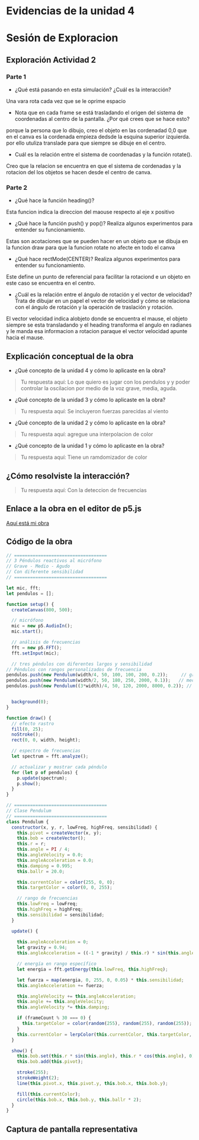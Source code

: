# Evidencias de la unidad 4

# Sesión de Exploracion

## Exploración Actividad 2

### Parte 1
* ¿Qué está pasando en esta simulación? ¿Cuál es la interacción?

Una vara rota cada vez que se le oprime espacio 


* Nota que en cada frame se está trasladando el origen del sistema de coordenadas al centro de la pantalla. ¿Por qué crees que se hace esto?

porque la persona que lo dibujo, creo el objeto en las cordenadad 0,0 que en el canva es la cordenada empieza dedsde la esquina superior izquierda. por ello utuliza translade para que siempre se dibuje en el centro.


* Cuál es la relación entre el sistema de coordenadas y la función rotate().

Creo que la relacion se encuentra en que el sistema de cordenadas y la rotacion del los objetos se hacen desde el centro de canva.

### Parte 2

* ¿Qué hace la función heading()?

Esta funcion indica la direccion del maouse respecto al eje x positivo
  
* ¿Qué hace la función push() y pop()? Realiza algunos experimentos para entender su funcionamiento.

Estas son acotaciones que se pueden hacer en un objeto que se dibuja en la funcion draw para que la funcion rotate no afecte en todo el canva
 
* ¿Qué hace rectMode(CENTER)? Realiza algunos experimentos para entender su funcionamiento.

Este define un punto de referencial para facilitar la rotaciond e un objeto en este caso se encuentra en el centro.
  
* ¿Cuál es la relación entre el ángulo de rotación y el vector de velocidad? Trata de dibujar en un papel el vector de velocidad y cómo se relaciona con el ángulo de rotación y la operación de traslación y rotación.

El vector velocidad indica alobjeto donde se encuentra el mause, el objeto siempre se esta transladando y el heading transforma el angulo en radianes y le manda esa informacion a rotacion paraque el vector velocidad apunte hacia el mause.



## Explicación conceptual de la obra

* ¿Qué concepto de la unidad 4 y cómo lo aplicaste en la obra?
> Tu respuesta aquí:
> Lo que quiero es jugar con los pendulos y y poder controlar la oscilacion por medio de la voz grave, media, aguda.

* ¿Qué concepto de la unidad 3 y cómo lo aplicaste en la obra?
> Tu respuesta aquí:
> Se incluyeron fuerzas parecidas al viento
>

* ¿Qué concepto de la unidad 2 y cómo lo aplicaste en la obra?
> Tu respuesta aquí:
>  agregue una interpolacion de color


* ¿Qué concepto de la unidad 1 y cómo lo aplicaste en la obra?
> Tu respuesta aquí:
> Tiene un ramdomizador de color


## ¿Cómo resolviste la interacción?
> Tu respuesta aquí:
> Con la deteccion de frecuencias 

## Enlace a la obra en el editor de p5.js

[Aquí está mi obra]([URL](https://editor.p5js.org/nicolasparra2024/sketches/xcmCKql9C))

## Código de la obra 

``` js
// ===================================
// 3 Péndulos reactivos al micrófono
// Grave - Medio - Agudo
// Con diferente sensibilidad
// ===================================

let mic, fft;
let pendulos = [];

function setup() {
  createCanvas(800, 500);

  // micrófono
  mic = new p5.AudioIn();
  mic.start();

  // análisis de frecuencias
  fft = new p5.FFT();
  fft.setInput(mic);

  // tres péndulos con diferentes largos y sensibilidad
// Péndulos con rangos personalizados de frecuencia
pendulos.push(new Pendulum(width/4, 50, 100, 100, 200, 0.2));     // grave
pendulos.push(new Pendulum(width/2, 50, 180, 250, 2000, 0.1));   // medio
pendulos.push(new Pendulum((3*width)/4, 50, 120, 2000, 8000, 0.2)); // agudo


  background(0);
}

function draw() {
  // efecto rastro
  fill(0, 25);
  noStroke();
  rect(0, 0, width, height);

  // espectro de frecuencias
  let spectrum = fft.analyze();

  // actualizar y mostrar cada péndulo
  for (let p of pendulos) {
    p.update(spectrum);
    p.show();
  }
}

// ===================================
// Clase Pendulum
// ===================================
class Pendulum {
  constructor(x, y, r, lowFreq, highFreq, sensibilidad) {
    this.pivot = createVector(x, y);
    this.bob = createVector();
    this.r = r;
    this.angle = PI / 4;
    this.angleVelocity = 0.0;
    this.angleAcceleration = 0.0;
    this.damping = 0.995;
    this.ballr = 20.0;

    this.currentColor = color(255, 0, 0);
    this.targetColor = color(0, 0, 255);

    // rango de frecuencias
    this.lowFreq = lowFreq;
    this.highFreq = highFreq;
    this.sensibilidad = sensibilidad;
  }

  update() {
    
    this.angleAcceleration = 0;
    let gravity = 0.94;
    this.angleAcceleration = ((-1 * gravity) / this.r) * sin(this.angle);

    // energía en rango específico
    let energia = fft.getEnergy(this.lowFreq, this.highFreq);

    let fuerza = map(energia, 0, 255, 0, 0.05) * this.sensibilidad;
    this.angleAcceleration += fuerza;

    this.angleVelocity += this.angleAcceleration;
    this.angle += this.angleVelocity;
    this.angleVelocity *= this.damping;

    if (frameCount % 30 === 0) {
      this.targetColor = color(random(255), random(255), random(255));
    }
    this.currentColor = lerpColor(this.currentColor, this.targetColor, 0.05);
  }

  show() {
    this.bob.set(this.r * sin(this.angle), this.r * cos(this.angle), 0);
    this.bob.add(this.pivot);

    stroke(255);
    strokeWeight(2);
    line(this.pivot.x, this.pivot.y, this.bob.x, this.bob.y);

    fill(this.currentColor);
    circle(this.bob.x, this.bob.y, this.ballr * 2);
  }
}
```

## Captura de pantalla representativa












